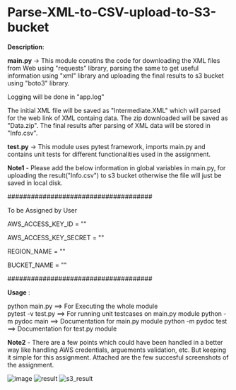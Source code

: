 # Parse-XML-to-CSV-upload-to-S3-bucket

**Description**:

**main.py** -> This module conatins the code for downloading the XML files from Web using "requests" library, parsing the same to get useful information using "xml" library and uploading the final results to s3 bucket using "boto3" library.

Logging will be done in "app.log"

The initial XML file will be saved as "Intermediate.XML" which will parsed for the web link of XML containg data. The zip downloaded will be saved as "Data.zip". The final results after parsing of XML data will be stored in "Info.csv". 

**test.py** -> This module uses pytest framework, imports main.py and contains unit tests for different functionalities used in the assignment.

**Note1** - Please add the below information in global variables in main.py, for uploading the result("Info.csv") to s3 bucket otherwise the file will just be saved in local disk.

#####################################

To be Assigned by User

AWS_ACCESS_KEY_ID = ""

AWS_ACCESS_KEY_SECRET = ""

REGION_NAME = ""

BUCKET_NAME = ""

#####################################


**Usage** :

python main.py           ==>      For Executing the whole module  
pytest -v test.py        ==>      For running unit testcases on main.py module
python -m pydoc main     ==>      Documentation for main.py module
python -m pydoc test     ==>      Documentation for test.py module





**Note2** - There are a few points which could have been handled in a better way like handling AWS credentials, arguements validation, etc. But keeping it simple for this assignment. Attached are the few succesful screenshots of the assignment.


![image](https://user-images.githubusercontent.com/17096303/111452725-d0724480-8738-11eb-9268-f410cc9278fb.png)
![result](https://user-images.githubusercontent.com/17096303/111452938-09121e00-8739-11eb-8361-9a0546ef6f6d.PNG)
![s3_result](https://user-images.githubusercontent.com/17096303/111452945-0adbe180-8739-11eb-8273-cf8c6c73491a.PNG)
